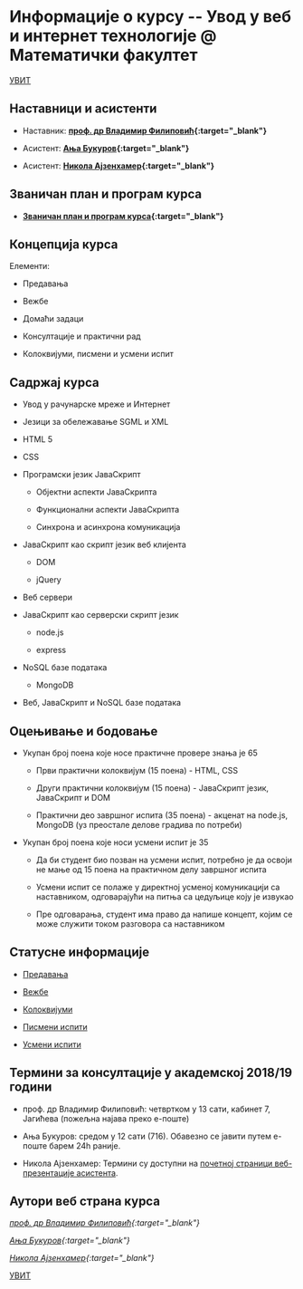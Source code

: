 # Информације о курсу -- Увод у веб и интернет технологије @ Математички факултет

[УВИТ](../README.md)

## Наставници и асистенти  

* Наставник: **[проф. др Владимир Филиповић](https://vladofilipovic.github.io/index-en.html){:target="_blank"}**

* Асистент: **[Ања Букуров](http://poincare.matf.bg.ac.rs/~anja_bukurov/){:target="_blank"}**

* Асистент: **[Никола Ајзенхамер](http://poincare.matf.bg.ac.rs/~nikola_ajzenhamer/){:target="_blank"}**

## Званичан план и програм курса

* **[Званичан план и програм курса](R130_-_Uvod_u_veb_i_internet_tehnologije.pdf){:target="_blank"}**

## Концепција курса

Елементи:

* Предавања

* Вежбе

* Домаћи задаци

* Консултације и практични рад

* Колоквијуми, писмени и усмени испит

## Садржај курса

* Увод у рачунарске мреже  и  Интернет

* Језици за обележавање SGML и XML

* HTML 5

* CSS

* Програмски језик ЈаваСкрипт

  * Објектни аспекти ЈаваСкрипта
  
  * Функционални аспекти ЈаваСкрипта
  
  * Синхрона и асинхрона комуникација

* ЈаваСкрипт као скрипт језик веб клијента

  * DOM
  
  * јQuery
  
* Веб сервери

* ЈаваСкрипт као серверски скрипт језик

  * node.js
  
  * еxpress
  
* NoSQL базе података

  * MongoDB

* Веб, ЈаваСкрипт и NoSQL базе података

## Оцењивање и бодовање

* Укупан број поена које носе практичне провере знања је 65

  * Први практични колоквијум (15 поена) - HTML, CSS

  * Други практични колоквијум (15 поена) - ЈаваСкрипт језик, ЈаваСкрипт и DOM

  * Практични део завршног испита (35 поена) - акценат на node.js, MongoDB (уз преостале делове градива по потреби)

* Укупан број поена које носи усмени испит је 35

  * Да би студент био позван на усмени испит, потребно је да освоји не мање од 15 поена на практичном делу завршног испита

  * Усмени испит се полаже у директној усменој комуникацији са наставником, одговарајући на питња са цедуљице коју је извукао

  * Пре одговарања, студент има право да напише концепт, којим се може служити током разговора са наставником

## Статусне информације  

* [Предавања](../predavanja/info)

* [Вежбе](../vezbe/info)

* [Колоквијуми](../kolokvijumi/info)

* [Писмени испити](../pismeni-ispiti/info)

* [Усмени испити](../usmeni-ispiti/info)

## Термини за консултације у академској 2018/19 години

* проф. др Владимир Филиповић: четвртком у 13 сати, кабинет 7, Јагићева (пожељна најава преко е-поште)

* Ања Букуров: средом у 12 сати (716). Обавезно се јавити путем e-поште барем 24h раније.

* Никола Ајзенхамер: Термини су доступни на [почетној страници веб-презентације асистента](http://poincare.matf.bg.ac.rs/~nikola_ajzenhamer/).

## Аутори веб страна курса

*[проф. др Владимир Филиповић](https://vladofilipovic.github.io/index-en.html){:target="_blank"}*

*[Ања Букуров](http://poincare.matf.bg.ac.rs/~anja_bukurov/){:target="_blank"}*

*[Никола Ајзенхамер](http://poincare.matf.bg.ac.rs/~nikola_ajzenhamer/){:target="_blank"}*

[УВИТ](../README.md)